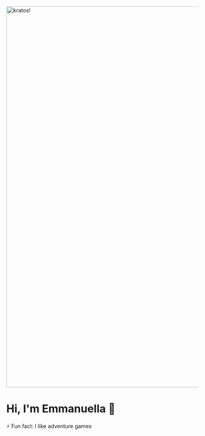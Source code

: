 <img src="https://i.giphy.com/media/v1.Y2lkPTc5MGI3NjExN3Q0bHBicjZyYnJta2pveTZ5c2tpdzU5dWx2c29nb3F4a2I0dmllZSZlcD12MV9pbnRlcm5hbF9naWZfYnlfaWQmY3Q9Zw/VVGdG2HimJl6APwPiE/giphy.gif" width="1000" height="auto" alt="kratos!">

# Hi, I'm Emmanuella 👋

<!--
**ebosetalee/ebosetalee** is a ✨ _special_ ✨ repository because its `README.md` (this file) appears on your GitHub profile.

Here are some ideas to get you started:

- 🔭 I’m currently working on ...
- 🌱 I’m currently learning ...
- 👯 I’m looking to collaborate on ...
- 🤔 I’m looking for help with ...
- 💬 Ask me about ...
- 📫 How to reach me: ...
- 😄 Pronouns: ...
- ⚡ Fun fact: ...
-->
⚡ Fun fact: I like adventure games
